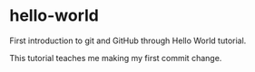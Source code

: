 # hello-world
First introduction to git and GitHub through Hello World tutorial.

This tutorial teaches me making my first commit change. 

